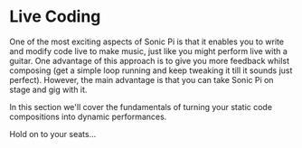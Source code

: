 # Live Coding

One of the most exciting aspects of Sonic Pi is that it enables you to
write and modify code live to make music, just like you might perform
live with a guitar. One advantage of this approach is to give you more
feedback whilst composing (get a simple loop running and keep tweaking
it till it sounds just perfect). However, the main advantage is that you
can take Sonic Pi on stage and gig with it.

In this section we'll cover the fundamentals of turning your static code
compositions into dynamic performances.

Hold on to your seats...
